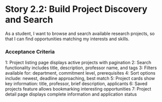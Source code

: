 # Story 2.2: Build Project Discovery and Search

As a student,
I want to browse and search available research projects,
so that I can find opportunities matching my interests and skills.

### Acceptance Criteria
1: Project listing page displays active projects with pagination
2: Search functionality includes title, description, professor name, and tags
3: Filters available for: department, commitment level, prerequisites
4: Sort options include: newest, deadline approaching, best match
5: Project cards show key information: title, professor, brief description, applicants
6: Saved projects feature allows bookmarking interesting opportunities
7: Project detail page displays complete information and application status
